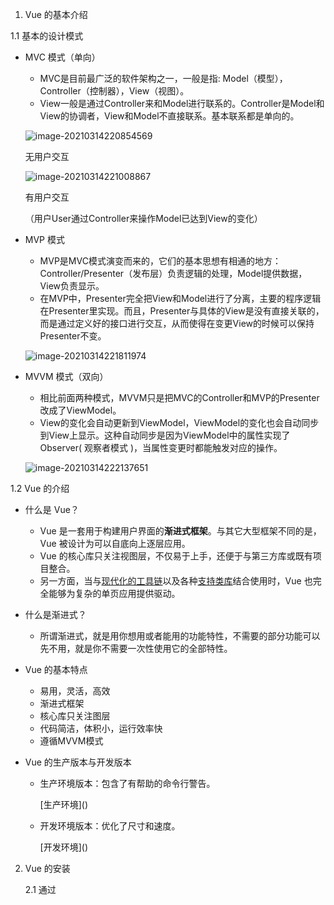 1.  Vue 的基本介绍

   1.1 基本的设计模式

   * MVC 模式（单向）

     * MVC是目前最广泛的软件架构之一，一般是指: Model（模型），Controller（控制器），View（视图）。
     * View一般是通过Controller来和Model进行联系的。Controller是Model和View的协调者，View和Model不直接联系。基本联系都是单向的。

     ![image-20210314220854569](C:\Users\123\AppData\Roaming\Typora\typora-user-images\image-20210314220854569.png)

     无用户交互

     ![image-20210314221008867](C:\Users\123\AppData\Roaming\Typora\typora-user-images\image-20210314221008867.png)

     有用户交互

     （用户User通过Controller来操作Model已达到View的变化）

   * MVP 模式

     *  MVP是MVC模式演变而来的，它们的基本思想有相通的地方：Controller/Presenter（发布层）负责逻辑的处理，Model提供数据，View负责显示。
     * 在MVP中，Presenter完全把View和Model进行了分离，主要的程序逻辑在Presenter里实现。而且，Presenter与具体的View是没有直接关联的，而是通过定义好的接口进行交互，从而使得在变更View的时候可以保持Presenter不变。

     ![image-20210314221811974](C:\Users\123\AppData\Roaming\Typora\typora-user-images\image-20210314221811974.png)

   * MVVM 模式（双向）

     * 相比前面两种模式，MVVM只是把MVC的Controller和MVP的Presenter改成了ViewModel。
     * View的变化会自动更新到ViewModel，ViewModel的变化也会自动同步到View上显示。这种自动同步是因为ViewModel中的属性实现了Observer( 观察者模式 )，当属性变更时都能触发对应的操作。 

     ![image-20210314222137651](C:\Users\123\AppData\Roaming\Typora\typora-user-images\image-20210314222137651.png)

   1.2 Vue 的介绍

   * 什么是 Vue？
     * Vue 是一套用于构建用户界面的**渐进式框架**。与其它大型框架不同的是，Vue 被设计为可以自底向上逐层应用。
     * Vue 的核心库只关注视图层，不仅易于上手，还便于与第三方库或既有项目整合。
     * 另一方面，当与[现代化的工具链](https://cn.vuejs.org/v2/guide/single-file-components.html)以及各种[支持类库](https://github.com/vuejs/awesome-vue#libraries--plugins)结合使用时，Vue 也完全能够为复杂的单页应用提供驱动。

   * 什么是渐进式？

     * 所谓渐进式，就是用你想用或者能用的功能特性，不需要的部分功能可以先不用，就是你不需要一次性使用它的全部特性。

   * Vue 的基本特点

     * 易用，灵活，高效
     * 渐进式框架
     * 核心库只关注图层
     * 代码简洁，体积小，运行效率快
     * 遵循MVVM模式

   * Vue 的生产版本与开发版本

     * 生产环境版本：包含了有帮助的命令行警告。

       [生产环境](<script src="https://cdn.jsdelivr.net/npm/vue"></script>)

     * 开发环境版本：优化了尺寸和速度。

       [开发环境](<script src="https://cdn.jsdelivr.net/npm/vue/dist/vue.js"></script>)

2. Vue 的安装

   2.1 通过<script>引入

   ```html
   <script src="https://cdn.bootcdn.net/ajax/libs/vue/2.6.12/vue.js"></script>
   ```

   2.2 通过 npm 安装

   ```js
   npm init -y // 初始化包
   npm install vue // 安装vue
   ```

   2.3 直接导入 vue.js 的框架源码
   
   ```html
   <script src="src/vue.js"></script>
   ```
   
   

页面的回流与重绘

* 回流（重排）：当渲染树中的一部分(或全部)因为元素的尺寸，布局，隐藏等改变而需要重新构建，就是回流。回流后会进行重绘。
* 重绘：当只是元素的外观，风格变化，不影响布局的，重新渲染的过程就叫重绘。